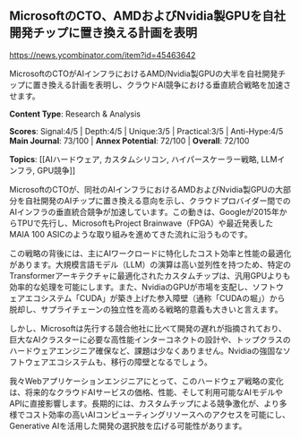 ## MicrosoftのCTO、AMDおよびNvidia製GPUを自社開発チップに置き換える計画を表明

https://news.ycombinator.com/item?id=45463642

MicrosoftのCTOがAIインフラにおけるAMD/Nvidia製GPUの大半を自社開発チップに置き換える計画を表明し、クラウドAI競争における垂直統合戦略を加速させます。

**Content Type**: Research & Analysis

**Scores**: Signal:4/5 | Depth:4/5 | Unique:3/5 | Practical:3/5 | Anti-Hype:4/5
**Main Journal**: 73/100 | **Annex Potential**: 72/100 | **Overall**: 72/100

**Topics**: [[AIハードウェア, カスタムシリコン, ハイパースケーラー戦略, LLMインフラ, GPU競争]]

MicrosoftのCTOが、同社のAIインフラにおけるAMDおよびNvidia製GPUの大部分を自社開発のAIチップに置き換える意向を示し、クラウドプロバイダー間でのAIインフラの垂直統合競争が加速しています。この動きは、Googleが2015年からTPUで先行し、MicrosoftもProject Brainwave（FPGA）や最近発表したMAIA 100 ASICのような取り組みを進めてきた流れに沿うものです。

この戦略の背後には、主にAIワークロードに特化したコスト効率と性能の最適化があります。大規模言語モデル（LLM）の演算は高い並列性を持つため、特定のTransformerアーキテクチャに最適化されたカスタムチップは、汎用GPUよりも効率的な処理を可能にします。また、NvidiaのGPUが市場を支配し、ソフトウェアエコシステム「CUDA」が築き上げた参入障壁（通称「CUDAの堀」）から脱却し、サプライチェーンの独立性を高める戦略的意義も大きいと言えます。

しかし、Microsoftは先行する競合他社に比べて開発の遅れが指摘されており、巨大なAIクラスターに必要な高性能インターコネクトの設計や、トップクラスのハードウェアエンジニア確保など、課題は少なくありません。Nvidiaの強固なソフトウェアエコシステムも、移行の障壁となるでしょう。

我々Webアプリケーションエンジニアにとって、このハードウェア戦略の変化は、将来的なクラウドAIサービスの価格、性能、そして利用可能なAIモデルやAPIに直接影響します。長期的には、カスタムチップによる競争激化が、より多様でコスト効率の高いAIコンピューティングリソースへのアクセスを可能にし、Generative AIを活用した開発の選択肢を広げる可能性があります。